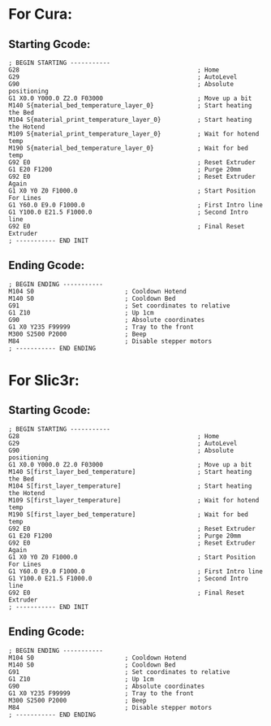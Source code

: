 # For Cura:

## Starting Gcode:

    ; BEGIN STARTING -----------
    G28                                                 ; Home
    G29                                                 ; AutoLevel
    G90      											; Absolute positioning
    G1 X0.0 Y000.0 Z2.0 F03000                          ; Move up a bit
    M140 S{material_bed_temperature_layer_0}			; Start heating the Bed
    M104 S{material_print_temperature_layer_0} 			; Start heating the Hotend
    M109 S{material_print_temperature_layer_0} 			; Wait for hotend temp
    M190 S{material_bed_temperature_layer_0} 			; Wait for bed temp
    G92 E0												; Reset Extruder
    G1 E20 F1200 	                                    ; Purge 20mm
    G92 E0                                              ; Reset Extruder Again
    G1 X0 Y0 Z0 F1000.0                                 ; Start Position For Lines
    G1 Y60.0 E9.0 F1000.0                               ; First Intro line
    G1 Y100.0 E21.5 F1000.0                             ; Second Intro line
    G92 E0 												; Final Reset Extruder
    ; ----------- END INIT

## Ending Gcode:

    ; BEGIN ENDING -----------
    M104 S0                         ; Cooldown Hotend
    M140 S0                         ; Cooldown Bed
    G91                             ; Set coordinates to relative
    G1 Z10                          ; Up 1cm
    G90                             ; Absolute coordinates
    G1 X0 Y235 F99999               ; Tray to the front
    M300 S2500 P2000                ; Beep
    M84                             ; Disable stepper motors
    ; ----------- END ENDING


# For Slic3r:

## Starting Gcode:

    ; BEGIN STARTING -----------
    G28                                                 ; Home
    G29                                                 ; AutoLevel
    G90      											; Absolute positioning
    G1 X0.0 Y000.0 Z2.0 F03000                          ; Move up a bit
    M140 S[first_layer_bed_temperature]		        	; Start heating the Bed
    M104 S[first_layer_temperature] 		        	; Start heating the Hotend
    M109 S[first_layer_temperature]			            ; Wait for hotend temp
    M190 S[first_layer_bed_temperature]	     			; Wait for bed temp
    G92 E0												; Reset Extruder
    G1 E20 F1200 	                                    ; Purge 20mm
    G92 E0                                              ; Reset Extruder Again
    G1 X0 Y0 Z0 F1000.0                                 ; Start Position For Lines
    G1 Y60.0 E9.0 F1000.0                               ; First Intro line
    G1 Y100.0 E21.5 F1000.0                             ; Second Intro line
    G92 E0 												; Final Reset Extruder
    ; ----------- END INIT

## Ending Gcode:

    ; BEGIN ENDING -----------
    M104 S0                         ; Cooldown Hotend
    M140 S0                         ; Cooldown Bed
    G91                             ; Set coordinates to relative
    G1 Z10                          ; Up 1cm
    G90                             ; Absolute coordinates
    G1 X0 Y235 F99999               ; Tray to the front
    M300 S2500 P2000                ; Beep
    M84                             ; Disable stepper motors
    ; ----------- END ENDING
